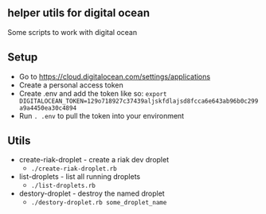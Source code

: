 ## helper utils for digital ocean

Some scripts to work with digital ocean

## Setup

 * Go to https://cloud.digitalocean.com/settings/applications
 * Create a personal access token
 * Create .env and add the token like so:
```export DIGITALOCEAN_TOKEN=129o718927c37439aljskfdlajsd8fcca6e643ab96b0c299a9a4450ea30c4894```
 * Run ```. .env``` to pull the token into your environment

## Utils


 * create-riak-droplet - create a riak dev droplet
   - ```./create-riak-droplet.rb```
 * list-droplets - list all running droplets
   - ```./list-droplets.rb```
 * destory-droplet - destroy the named droplet
   - ```./destory-droplet.rb some_droplet_name```
